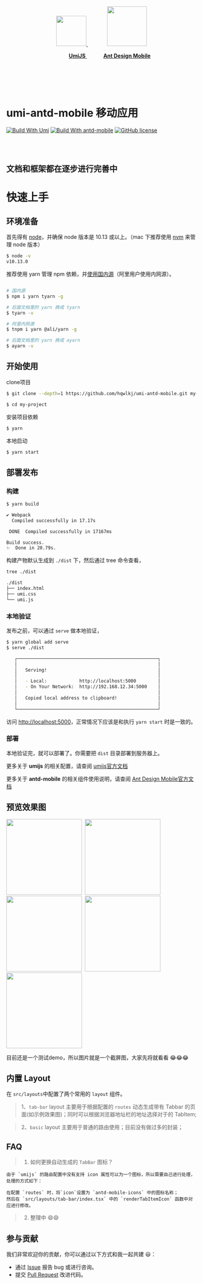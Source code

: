 
<br/>
<br/>
<br/>
<br/>
<p align="center">
  <a href='https://umijs.org/zh-CN/'>
    <img src='https://user-images.githubusercontent.com/12181423/150708308-e0ca55ed-1bda-4db6-9e69-f34dbc27c01d.png' width='80' />
  </a>
  <span>&nbsp;&nbsp;&nbsp;&nbsp;&nbsp;&nbsp;&nbsp;&nbsp;&nbsp;&nbsp;&nbsp;&nbsp;</span>
  <a href='https://mobile.ant.design/zh'>
    <img src='https://gw.alipayobjects.com/zos/bmw-prod/b4eaf7fb-c494-497a-81a7-4b588555948c.svg' width='105'/>
  </a>
</p>
<p align="center" height='100'>
  <span>&nbsp;&nbsp;&nbsp;&nbsp;&nbsp;&nbsp;&nbsp;&nbsp;&nbsp;&nbsp;</span>
  <a href='https://umijs.org/zh-CN/'>
    <strong>UmiJS</strong>
  </a>
  <span>&nbsp;&nbsp;&nbsp;&nbsp;&nbsp;&nbsp;&nbsp;&nbsp;&nbsp;&nbsp;</span>
  <a href='https://mobile.ant.design/zh'>
     <strong>Ant Design Mobile</strong>
  </a>
</p>
<br/>
<br/>
<br/>
<br/>


# umi-antd-mobile 移动应用


[![Build With Umi](https://img.shields.io/badge/build%20with-umi-028fe4.svg?style=flat-square)](https://umijs.org/zh-CN)
[![Build With antd-mobile](https://img.shields.io/badge/build-antd--mobile-green.svg)](https://mobile.ant.design)
[![GitHub license](https://img.shields.io/github/license/hqwlkj/umi-antd-mobile)](https://github.com/hqwlkj/umi-antd-mobile)


<br/>
<br/>

## **文档和框架都在逐步进行完善中**

# 快速上手

## 环境准备

首先得有 [node](https://nodejs.org/en/)，并确保 node 版本是 10.13 或以上。（mac 下推荐使用 [nvm](https://github.com/creationix/nvm) 来管理 node 版本）

```bash
$ node -v
v10.13.0
```

推荐使用 yarn 管理 npm 依赖，并[使用国内源](https://github.com/yiminghe/tyarn)（阿里用户使用内网源）。

```bash

# 国内源
$ npm i yarn tyarn -g

# 后面文档里的 yarn 换成 tyarn
$ tyarn -v

# 阿里内网源
$ tnpm i yarn @ali/yarn -g

# 后面文档里的 yarn 换成 ayarn
$ ayarn -v
```


## 开始使用

clone项目

```bash
$ git clone --depth=1 https://github.com/hqwlkj/umi-antd-mobile.git my-project

$ cd my-project
```

安装项目依赖

```bash
$ yarn
```

本地启动

```bash
$ yarn start
```

## 部署发布

### 构建

```bash
$ yarn build

✔ Webpack
  Compiled successfully in 17.17s

 DONE  Compiled successfully in 17167ms                                       8:26:25 PM

Build success.
✨  Done in 20.79s.
```

构建产物默认生成到 `./dist` 下，然后通过 tree 命令查看，

```bash
tree ./dist

./dist
├── index.html
├── umi.css
└── umi.js
```

### 本地验证

发布之前，可以通过 `serve` 做本地验证，

```bash
$ yarn global add serve
$ serve ./dist

   ┌────────────────────────────────────────────────────┐
   │                                                    │
   │   Serving!                                         │
   │                                                    │
   │   - Local:            http://localhost:5000        │
   │   - On Your Network:  http://192.168.12.34:5000    │
   │                                                    │
   │   Copied local address to clipboard!               │
   │                                                    │
   └────────────────────────────────────────────────────┘
```

访问 [http://localhost:5000](http://localhost:5000)，正常情况下应该是和执行 `yarn start` 时是一致的。

### 部署

本地验证完，就可以部署了。你需要把 `dist` 目录部署到服务器上。

更多关于 **umijs** 的相关配置，请查阅 [umijs官方文档](https://umijs.org/zh-CN/config)

更多关于 **antd-mobile** 的相关组件使用说明，请查阅 [Ant Design Mobile官方文档](https://mobile.ant.design/zh/components/button)


## 预览效果图

<img src="https://user-images.githubusercontent.com/12181423/150905972-d8bd4608-d86b-4bcc-98bc-ca42e2f91146.png" width="200" />&nbsp;&nbsp;<img src="https://user-images.githubusercontent.com/12181423/151107456-cf3ca33f-f2ee-4fb4-9f04-1426b729dba7.png" width="200" />&nbsp;&nbsp;<img src="https://user-images.githubusercontent.com/12181423/151107542-24f5c943-2af2-4e20-91ef-fb18d9aadbf7.png" width="200" />&nbsp;&nbsp;<img src="https://user-images.githubusercontent.com/12181423/150569860-2f288815-75b8-4cd9-abae-ee90f310826f.png" width="200" />&nbsp;&nbsp;<img src="https://user-images.githubusercontent.com/12181423/150569985-360f6b7e-0805-49e0-89fa-724307140bb5.png" width="200" />

目前还是一个测试demo，所以图片就是一个截屏图，大家先将就看看 😂😂😂

## 内置 Layout

在 `src/layouts`中配置了两个常用的 `layout` 组件。

>1、`tab-bar` layout 主要用于根据配置的 `routes` 动态生成带有 Tabbar 的页面(如示例效果图)；同时可以根据浏览器地址栏的地址选择对于的 TabItem;

>2、`basic` layout 主要用于普通的路由使用；目前没有做过多的封装；


## FAQ
 >1. 如何更换自动生成的 `TabBar` 图标？
 
```text
由于 `umijs` 的路由配置中没有支持 icon 属性可以为一个图标，所以需要自己进行处理，处理的方式如下：

在配置 `routes` 时，将`icon`设置为 `antd-mobile-icons` 中的图标名称；
然后在 `src/layouts/tab-bar/index.tsx` 中的 `renderTabItemIcon` 函数中对应进行修改。

```

 >2. 整理中 😄😄



## 参与贡献

我们非常欢迎你的贡献，你可以通过以下方式和我一起共建 :smiley:：

- 通过 [Issue](https://github.com/hqwlkj/umi-antd-mobile/issues) 报告 bug 或进行咨询。
- 提交 [Pull Request](https://github.com/hqwlkj/umi-antd-mobile/pulls) 改进代码。




